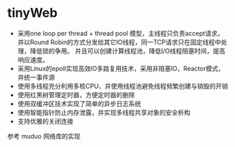 # tinyWeb
- 采用one loop per thread + thread pool 模型，主线程只负责accept请求，并以Round Robin的方式分发给其它IO线程，同一TCP请求只在固定线程中处理，降低锁的争用。
  并且可以创建计算线程池，降低I/O线程阻塞时间，提高响应速度。
- 采用Linux的epoll实现高效IO多路复用技术，采用非阻塞IO，Reactor模式，并统一事件源
- 使用多线程充分利用多核CPU、并使用线程池避免线程频繁创建与销毁的开销
- 使用红黑树管理定时器，方便定时器的删除
- 使用双缓冲区技术实现了简单的异步日志系统
- 使用智能指针防止内存泄露，并实现多线程共享对象的安全析构
- 支持优雅的关闭连接

参考 muduo 网络库的实现

